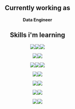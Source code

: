 <div align="center">

## Currently working as

**Data Engineer**

## Skills i'm learning

<img src="https://img.shields.io/badge/Python-3776AB?style=for-the-badge&logo=python&logoColor=white"/><img src="https://img.shields.io/badge/Scala-DC322F?style=for-the-badge&logo=scala&logoColor=white"/><img src="https://img.shields.io/badge/Kotlin-7F52FF?style=for-the-badge&logo=kotlin&logoColor=white"/>

<img src="https://img.shields.io/badge/LaTex-008080?style=for-the-badge&logo=latex&logoColor=white"/><img src="https://img.shields.io/badge/OverLeaf-47A141?style=for-the-badge&logo=overleaf&logoColor=white"/>


<img src="https://img.shields.io/badge/Spark-E25A1C?style=for-the-badge&logo=apachespark&logoColor=white"/><img src="https://img.shields.io/badge/Kafka-231F20?style=for-the-badge&logo=apachekafka&logoColor=white"/><img src="https://img.shields.io/badge/Elastic-005571?style=for-the-badge&logo=elastic&logoColor=white"/>

<img src="https://img.shields.io/badge/Airflow-017CEE?style=for-the-badge&logo=apacheairflow&logoColor=white"/><img src="https://img.shields.io/badge/FastAPI-009688?style=for-the-badge&logo=fastapi&logoColor=white"/>

<img src="https://img.shields.io/badge/TF2.0-FF6F00?style=for-the-badge&logo=tensorflow&logoColor=white"/><img src="https://img.shields.io/badge/PyTorch-EE4C2C?style=for-the-badge&logo=pytorch&logoColor=white"/>

<img src="https://img.shields.io/badge/Docker-2496ED?style=for-the-badge&logo=docker&logoColor=white"/><img src="https://img.shields.io/badge/K8S-326CE5?style=for-the-badge&logo=kubernetes&logoColor=white"/>

<img src="https://img.shields.io/badge/AWS-232F3E?style=for-the-badge&logo=amazonaws&logoColor=white"/><img src="https://img.shields.io/badge/Terraform-7B42BC?style=for-the-badge&logo=terraform&logoColor=white"/>
</div>
